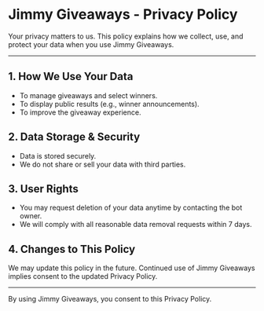 # Jimmy Giveaways - Privacy Policy

Your privacy matters to us. This policy explains how we collect, use, and protect your data when you use Jimmy Giveaways.

---

## 1. How We Use Your Data
- To manage giveaways and select winners.
- To display public results (e.g., winner announcements).
- To improve the giveaway experience.

## 2. Data Storage & Security
- Data is stored securely.
- We do not share or sell your data with third parties.

## 3. User Rights
- You may request deletion of your data anytime by contacting the bot owner.
- We will comply with all reasonable data removal requests within 7 days.

## 4. Changes to This Policy
We may update this policy in the future. Continued use of Jimmy Giveaways implies consent to the updated Privacy Policy.

---

By using Jimmy Giveaways, you consent to this Privacy Policy.
